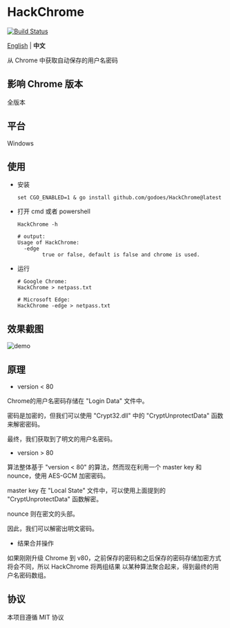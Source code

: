 # HackChrome

[![Build Status](https://travis-ci.com/godoes/HackChrome.svg?branch=master)](https://travis-ci.com/godoes/HackChrome)

[English](https://github.com/godoes/HackChrome/blob/master/README.md) | **中文**

从 Chrome 中获取自动保存的用户名密码

## 影响 Chrome 版本

全版本

## 平台

Windows

## 使用

- 安装

  ```shell
  set CGO_ENABLED=1 & go install github.com/godoes/HackChrome@latest
  ```

- 打开 cmd 或者 powershell

  ```shell
  HackChrome -h

  # output:
  Usage of HackChrome:
    -edge
          true or false, default is false and chrome is used.
  ```

- 运行

  ```shell
  # Google Chrome:
  HackChrome > netpass.txt

  # Microsoft Edge:
  HackChrome -edge > netpass.txt
  ```

## 效果截图

![demo](image/result.png)

## 原理

- version < 80

Chrome的用户名密码存储在 "Login Data" 文件中。

密码是加密的，但我们可以使用 "Crypt32.dll" 中的 "CryptUnprotectData" 函数来解密密码。

最终，我们获取到了明文的用户名密码。

- version > 80

算法整体基于 "version < 80" 的算法，然而现在利用一个 master key 和 nounce，使用 AES-GCM 加密密码。

master key 在 "Local State" 文件中，可以使用上面提到的 "CryptUnprotectData" 函数解密。

nounce 则在密文的头部。

因此，我们可以解密出明文密码。

- 结果合并操作

如果刚刚升级 Chrome 到 v80，之前保存的密码和之后保存的密码存储加密方式将会不同，所以 HackChrome 将两组结果
以某种算法聚合起来，得到最终的用户名密码数组。

## 协议

本项目遵循 MIT 协议
